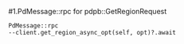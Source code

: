 #1.PdMessage::rpc for pdpb::GetRegionRequest

```
PdMessage::rpc
--client.get_region_async_opt(self, opt)?.await
```